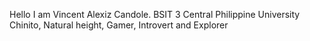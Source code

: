 Hello I am Vincent Alexiz Candole. BSIT 3 Central Philippine University
Chinito, Natural height, Gamer, Introvert and Explorer